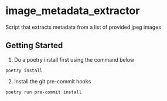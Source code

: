 # image_metadata_extractor
Script that extracts metadata from a list of provided jpeg images

## Getting Started

1. Do a poetry install first using the command below

```poetry install```

2. Install the git pre-commit hooks

```poetry run pre-commit install```